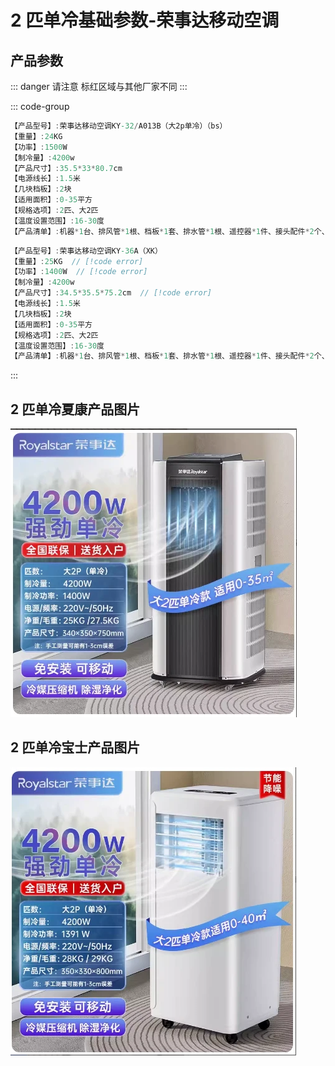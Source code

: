 # 2 匹单冷基础参数-荣事达移动空调

## 产品参数

::: danger 请注意
标红区域与其他厂家不同
:::

::: code-group

```c# [宝士] {1}
【产品型号】:荣事达移动空调KY-32/A013B（大2p单冷）（bs）
【重量】:24KG
【功率】:1500W
【制冷量】:4200w
【产品尺寸】:35.5*33*80.7cm
【电源线长】:1.5米
【几块档板】:2块
【适用面积】:0-35平方
【规格选项】:2匹、大2匹
【温度设置范围】:16-30度
【产品清单】:机器*1台、排风管*1根、档板*1套、排水管*1根、遥控器*1件、接头配件*2个、说明书*1
```

```c# [夏康] {1}
【产品型号】:荣事达移动空调KY-36A（XK）
【重量】:25KG  // [!code error]
【功率】:1400W  // [!code error]
【制冷量】:4200w
【产品尺寸】:34.5*35.5*75.2cm  // [!code error]
【电源线长】:1.5米
【几块档板】:2块
【适用面积】:0-35平方
【规格选项】:2匹、大2匹
【温度设置范围】:16-30度
【产品清单】:机器*1台、排风管*1根、档板*1套、排水管*1根、遥控器*1件、接头配件*2个、说明书*1
```

:::

## 2 匹单冷**夏康**产品图片

<img src="./2匹单冷夏康.png" />

## 2 匹单冷**宝士**产品图片

<img src="./2匹单冷宝士.png" />
